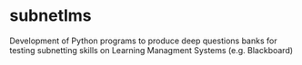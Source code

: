 # subnetlms
Development of Python programs to produce deep questions banks for testing subnetting skills on Learning Managment Systems (e.g. Blackboard)
